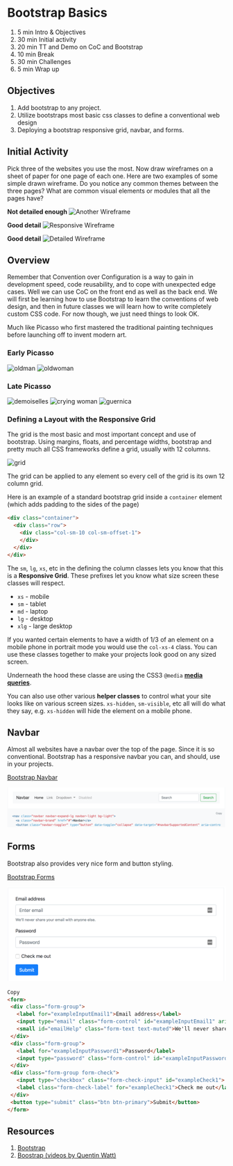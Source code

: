 # Bootstrap Basics

1. 5 min Intro & Objectives
1. 30 min Initial activity
1. 20 min TT and Demo on CoC and Bootstrap
1. 10 min Break
1. 30 min Challenges
1. 5 min Wrap up

## Objectives

1. Add bootstrap to any project.
1. Utilize bootstraps most basic css classes to define a conventional web design
1. Deploying a bootstrap responsive grid, navbar, and forms.

## Initial Activity

Pick three of the websites you use the most. Now draw wireframes on a sheet of paper for one page of each one. Here are two examples of some simple drawn wireframe. Do you notice any common themes between the three pages? What are common visual elements or modules that all the pages have?

**Not detailed enough**
![Another Wireframe](assets/page.jpg)

**Good detail**
![Responsive Wireframe](assets/responsive-wireframe.png)

**Good detail**
![Detailed Wireframe](assets/wireframe-sketch-01.jpg)

## Overview

Remember that Convention over Configuration is a way to gain in development speed, code reusability, and to cope with unexpected edge cases. Well we can use CoC on the front end as well as the back end. We will first be learning how to use Bootstrap to learn the conventions of web design, and then in future classes we will learn how to write completely custom CSS code. For now though, we just need things to look OK.

Much like Picasso who first mastered the traditional painting techniques before launching off to invent modern art.

### Early Picasso
![oldman](assets/pp-e1.jpg)
![oldwoman](assets/8.jpg)

### Late Picasso
![demoiselles](assets/demoiselles_NewFINAL.jpg)
![crying woman](assets/picasso-weeping-woman.jpg)
![guernica](assets/guernica.jpg)

### Defining a Layout with the Responsive Grid

The grid is the most basic and most important concept and use of bootstrap. Using margins, floats, and percentage widths, bootstrap and pretty much all CSS frameworks define a grid, usually with 12 columns.

![grid](assets/grid.jpg)

The grid can be applied to any element so every cell of the grid is its own 12 column grid.

Here is an example of a standard bootstrap grid inside a `container` element (which adds padding to the sides of the page)

```html
<div class="container">
  <div class="row">
    <div class="col-sm-10 col-sm-offset-1">
    </div>
  </div>
</div>
```

The `sm`, `lg`, `xs`, etc in the defining the column classes lets you know that this is a **Responsive Grid**. These prefixes let you know what size screen these classes will respect.

* `xs` - mobile
* `sm` - tablet
* `md` - laptop
* `lg` - desktop
* `xlg` - large desktop

If you wanted certain elements to have a width of 1/3 of an element on a mobile phone in portrait mode you would use the `col-xs-4` class. You can use these classes together to make your projects look good on any sized screen.

Underneath the hood these classe are using the CSS3 `@media` [**media queries**](https://www.w3schools.com/css/css_rwd_mediaqueries.asp).

You can also use other various **helper classes** to control what your site looks like on various screen sizes. `xs-hidden`, `sm-visible`, etc all will do what they say, e.g. `xs-hidden` will hide the element on a mobile phone.

## Navbar

Almost all websites have a navbar over the top of the page. Since it is so conventional. Bootstrap has a responsive navbar you can, and should, use in your projects.

[Bootstrap Navbar](https://getbootstrap.com/docs/4.1/components/navbar/)

![navbar](assets/navbar.png)

## Forms

Bootstrap also provides very nice form and button styling.

[Bootstrap Forms](https://getbootstrap.com/docs/4.1/components/forms/)

![boostrap form](assets/form.png)

```html
Copy
<form>
 <div class="form-group">
   <label for="exampleInputEmail1">Email address</label>
   <input type="email" class="form-control" id="exampleInputEmail1" aria-describedby="emailHelp" placeholder="Enter email">
   <small id="emailHelp" class="form-text text-muted">We'll never share your email with anyone else.</small>
 </div>
 <div class="form-group">
   <label for="exampleInputPassword1">Password</label>
   <input type="password" class="form-control" id="exampleInputPassword1" placeholder="Password">
 </div>
 <div class="form-group form-check">
   <input type="checkbox" class="form-check-input" id="exampleCheck1">
   <label class="form-check-label" for="exampleCheck1">Check me out</label>
 </div>
 <button type="submit" class="btn btn-primary">Submit</button>
</form>
```

## Resources

1. [Bootstrap](http://getbootstrap.com/)
1. [Boostrap (videos by Quentin Watt)](https://www.youtube.com/playlist?list=PL41lfR-6DnOovY0t3nBg8Zb6aqm_H70mR)
